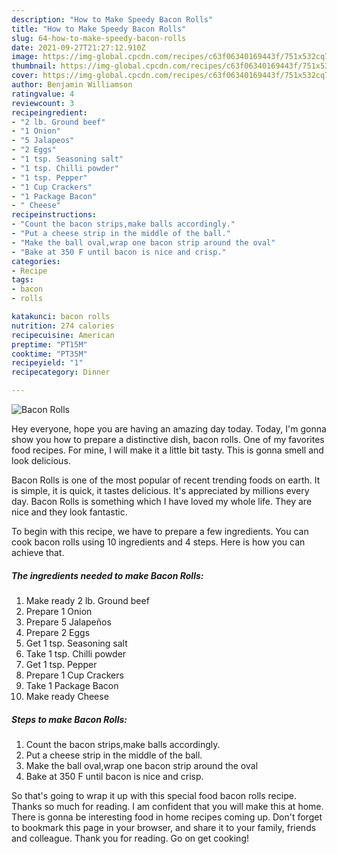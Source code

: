 ```yaml
---
description: "How to Make Speedy Bacon Rolls"
title: "How to Make Speedy Bacon Rolls"
slug: 64-how-to-make-speedy-bacon-rolls
date: 2021-09-27T21:27:12.910Z
image: https://img-global.cpcdn.com/recipes/c63f06340169443f/751x532cq70/bacon-rolls-recipe-main-photo.jpg
thumbnail: https://img-global.cpcdn.com/recipes/c63f06340169443f/751x532cq70/bacon-rolls-recipe-main-photo.jpg
cover: https://img-global.cpcdn.com/recipes/c63f06340169443f/751x532cq70/bacon-rolls-recipe-main-photo.jpg
author: Benjamin Williamson
ratingvalue: 4
reviewcount: 3
recipeingredient:
- "2 lb. Ground beef"
- "1 Onion"
- "5 Jalapeos"
- "2 Eggs"
- "1 tsp. Seasoning salt"
- "1 tsp. Chilli powder"
- "1 tsp. Pepper"
- "1 Cup Crackers"
- "1 Package Bacon"
- " Cheese"
recipeinstructions:
- "Count the bacon strips,make balls accordingly."
- "Put a cheese strip in the middle of the ball."
- "Make the ball oval,wrap one bacon strip around the oval"
- "Bake at 350 F until bacon is nice and crisp."
categories:
- Recipe
tags:
- bacon
- rolls

katakunci: bacon rolls 
nutrition: 274 calories
recipecuisine: American
preptime: "PT15M"
cooktime: "PT35M"
recipeyield: "1"
recipecategory: Dinner

---
```



![Bacon Rolls](https://img-global.cpcdn.com/recipes/c63f06340169443f/751x532cq70/bacon-rolls-recipe-main-photo.jpg)

Hey everyone, hope you are having an amazing day today. Today, I'm gonna show you how to prepare a distinctive dish, bacon rolls. One of my favorites food recipes. For mine, I will make it a little bit tasty. This is gonna smell and look delicious.



Bacon Rolls is one of the most popular of recent trending foods on earth. It is simple, it is quick, it tastes delicious. It's appreciated by millions every day. Bacon Rolls is something which I have loved my whole life. They are nice and they look fantastic.


To begin with this recipe, we have to prepare a few ingredients. You can cook bacon rolls using 10 ingredients and 4 steps. Here is how you can achieve that.

<!--inarticleads1-->

##### The ingredients needed to make Bacon Rolls:

1. Make ready 2 lb. Ground beef
1. Prepare 1 Onion
1. Prepare 5 Jalapeños
1. Prepare 2 Eggs
1. Get 1 tsp. Seasoning salt
1. Take 1 tsp. Chilli powder
1. Get 1 tsp. Pepper
1. Prepare 1 Cup Crackers
1. Take 1 Package Bacon
1. Make ready  Cheese




<!--inarticleads2-->

##### Steps to make Bacon Rolls:

1. Count the bacon strips,make balls accordingly.
1. Put a cheese strip in the middle of the ball.
1. Make the ball oval,wrap one bacon strip around the oval
1. Bake at 350 F until bacon is nice and crisp.




So that's going to wrap it up with this special food bacon rolls recipe. Thanks so much for reading. I am confident that you will make this at home. There is gonna be interesting food in home recipes coming up. Don't forget to bookmark this page in your browser, and share it to your family, friends and colleague. Thank you for reading. Go on get cooking!

